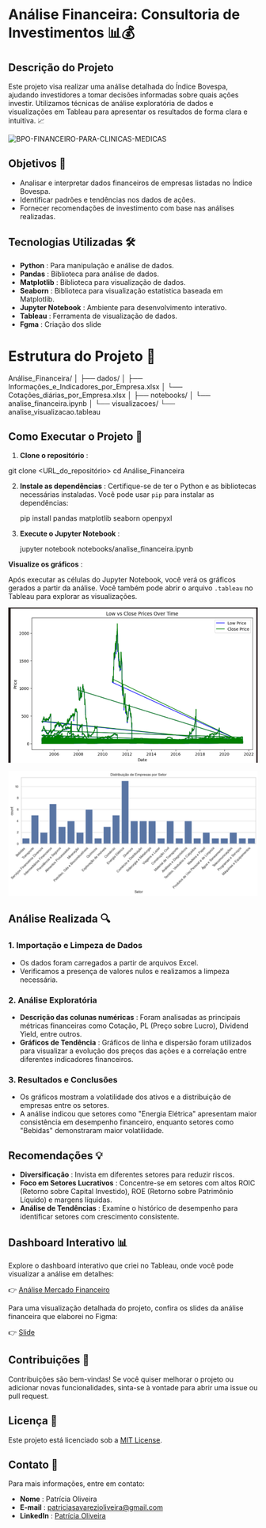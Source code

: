 # Análise Financeira: Consultoria de Investimentos 📊💰

## Descrição do Projeto

Este projeto visa realizar uma análise detalhada do Índice Bovespa, ajudando investidores a tomar decisões informadas sobre quais ações investir. Utilizamos técnicas de análise exploratória de dados e visualizações em Tableau para apresentar os resultados de forma clara e intuitiva. 📈

![BPO-FINANCEIRO-PARA-CLINICAS-MEDICAS](https://github.com/user-attachments/assets/7e185f8e-f7fe-4002-9b11-c5fc3d4aba6a)


## Objetivos 🎯

* Analisar e interpretar dados financeiros de empresas listadas no Índice Bovespa.
* Identificar padrões e tendências nos dados de ações.
* Fornecer recomendações de investimento com base nas análises realizadas.

## Tecnologias Utilizadas 🛠️

* **Python** : Para manipulação e análise de dados.
* **Pandas** : Biblioteca para análise de dados.
* **Matplotlib** : Biblioteca para visualização de dados.
* **Seaborn** : Biblioteca para visualização estatística baseada em Matplotlib.
* **Jupyter Notebook** : Ambiente para desenvolvimento interativo.
* **Tableau** : Ferramenta de visualização de dados.
* **Fgma** : Criação dos slide

# Estrutura do Projeto 📁

Análise_Financeira/
│
├── dados/
│   ├── Informações_e_Indicadores_por_Empresa.xlsx
│   └── Cotações_diárias_por_Empresa.xlsx
│
├── notebooks/
│   └── analise_financeira.ipynb
│
└── visualizacoes/
    └── analise_visualizacao.tableau

## Como Executar o Projeto 🚀

1. **Clone o repositório** :

git clone <URL_do_repositório>
cd Análise_Financeira

2. **Instale as dependências** :
   Certifique-se de ter o Python e as bibliotecas necessárias instaladas. Você pode usar `pip` para instalar as dependências:

   pip install pandas matplotlib seaborn openpyxl
3. **Execute o Jupyter Notebook** :

   jupyter notebook notebooks/analise_financeira.ipynb

 **Visualize os gráficos** :

Após executar as células do Jupyter Notebook, você verá os gráficos gerados a partir da análise. Você também pode abrir o arquivo `.tableau` no Tableau para explorar as visualizações.

![1728259559903](image/README/1728259559903.png)

![1728259607723](image/README/1728259607723.png)

## Análise Realizada 🔍

### 1. Importação e Limpeza de Dados

* Os dados foram carregados a partir de arquivos Excel.
* Verificamos a presença de valores nulos e realizamos a limpeza necessária.

### 2. Análise Exploratória

* **Descrição das colunas numéricas** : Foram analisadas as principais métricas financeiras como Cotação, PL (Preço sobre Lucro), Dividend Yield, entre outros.
* **Gráficos de Tendência** : Gráficos de linha e dispersão foram utilizados para visualizar a evolução dos preços das ações e a correlação entre diferentes indicadores financeiros.

### 3. Resultados e Conclusões

* Os gráficos mostram a volatilidade dos ativos e a distribuição de empresas entre os setores.
* A análise indicou que setores como "Energia Elétrica" apresentam maior consistência em desempenho financeiro, enquanto setores como "Bebidas" demonstraram maior volatilidade.

## Recomendações 💡

* **Diversificação** : Invista em diferentes setores para reduzir riscos.
* **Foco em Setores Lucrativos** : Concentre-se em setores com altos ROIC (Retorno sobre Capital Investido), ROE (Retorno sobre Patrimônio Líquido) e margens líquidas.
* **Análise de Tendências** : Examine o histórico de desempenho para identificar setores com crescimento consistente.

## Dashboard Interativo 📊

Explore o dashboard interativo que criei no Tableau, onde você pode visualizar a análise em detalhes:

👉 [Análise Mercado Financeiro](https://public.tableau.com/app/profile/patricia.oliveira8640/viz/AnliseMercadoFinanceiro/AnliseIndividual)

Para uma visualização detalhada do projeto, confira os slides da análise financeira que elaborei no Figma:

👉 [Slide](https://www.figma.com/deck/X2EOhD2ZLmIyLBkeVHVmVE)


## Contribuições 🤝

Contribuições são bem-vindas! Se você quiser melhorar o projeto ou adicionar novas funcionalidades, sinta-se à vontade para abrir uma issue ou pull request.

## Licença 📜

Este projeto está licenciado sob a [MIT License]().

## Contato 📧

Para mais informações, entre em contato:

* **Nome** : Patrícia Oliveira
* **E-mail** : patriciasavarezioliveira@gmail.com
* **LinkedIn** : [Patrícia Oliveira](https://www.linkedin.com/in/patyoliver)
